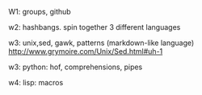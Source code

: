 W1: groups, github

w2: hashbangs. spin together 3 different languages

w3: unix,sed, gawk, patterns (markdown-like language)
	http://www.grymoire.com/Unix/Sed.html#uh-1

w3: python: hof, comprehensions, pipes 

w4: lisp: macros
